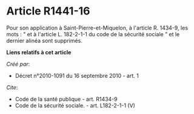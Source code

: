 # Article R1441-16

Pour son application à Saint-Pierre-et-Miquelon, à l'article R. 1434-9, les mots : " et à l'article L. 182-2-1-1 du code de
la sécurité sociale ” et le dernier alinéa sont supprimés.

**Liens relatifs à cet article**

_Créé par_:

  - Décret n°2010-1091 du 16 septembre 2010 - art. 1

_Cite_:

  - Code de la santé publique - art. R1434-9
  - Code de la sécurité sociale. - art. L182-2-1-1 (V)
